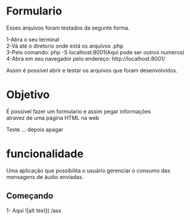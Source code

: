 # Formulario
Esses arquivos foram testados da segunte forma.

1-Abra o seu terminal <br>
2-Vá até o diretorio onde está os arquivos .php <br>
3-Pelo comando: php -S localhost:8001(Aqui pode ser outros numeros)<br>
4-Abra em seu navegador pelo endereço: http://localhost:8001/

Assim é possivel abrir e testar os arquivos que foram desenvolvidos.

# Objetivo

É possivel fazer um formulario e assim pegar informações <br> atravez de
uma página HTML na web


Teste ... depois apagar 

# funcionalidade

Uma aplicação que possibilita o usuário gerenciar o consumo das mensagens de áudio enviadas.

## Começando

1- Aqui ![alt text]( /ass
